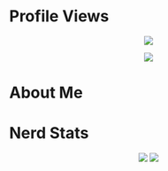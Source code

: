 # Profile Views
<p align = "center">
  <img src = "https://komarev.com/ghpvc/?username=thugging&color=a27dbe"/>
</p>
<p align = "center">
    <img src = "https://discord.c99.nl/widget/theme-1/924045799833350224.png"/>
</p>

# About Me
<p align = "center"
     This user is apart of the DIscord Agency, Please avoid this user. 
<p>

# Nerd Stats
<p align = "center">
    <img src = "https://github-readme-stats.vercel.app/api/top-langs/?username=thugging&layout=compact&theme=dark"/>
    <img src = "https://github-readme-stats.vercel.app/api?username=thugging&show_icons=true&theme=dracula"/>
</p>
